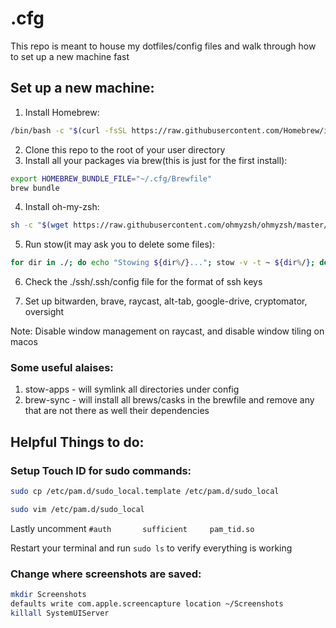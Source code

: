 # .cfg

This  repo is meant to house my dotfiles/config files and walk through how to set up a new machine fast

## Set up a new machine:

1. Install Homebrew:
```bash
/bin/bash -c "$(curl -fsSL https://raw.githubusercontent.com/Homebrew/install/HEAD/install.sh)"
```
2. Clone this repo to the root of your user directory
3. Install all your packages via brew(this is just for the first install):
``` bash
export HOMEBREW_BUNDLE_FILE="~/.cfg/Brewfile" 
brew bundle
```

4. Install oh-my-zsh:
```bash
sh -c "$(wget https://raw.githubusercontent.com/ohmyzsh/ohmyzsh/master/tools/install.sh -O -)"
```

5. Run stow(it may ask you to delete some files):
```bash 
for dir in ./; do echo "Stowing ${dir%/}..."; stow -v -t ~ ${dir%/}; done
```

6. Check the ./ssh/.ssh/config file for the format of ssh keys

1. Set up bitwarden, brave, raycast, alt-tab, google-drive, cryptomator, oversight

Note: Disable window management on raycast, and disable window tiling on macos 

### Some useful alaises:
1. stow-apps - will symlink all directories under config
2. brew-sync - will install all brews/casks in the brewfile and remove any that are not there as well their dependencies


## Helpful Things to do:

### Setup Touch ID for sudo commands:
```bash
sudo cp /etc/pam.d/sudo_local.template /etc/pam.d/sudo_local
```

```bash
sudo vim /etc/pam.d/sudo_local
```

Lastly uncomment `#auth       sufficient     pam_tid.so`

Restart your terminal and run `sudo ls` to verify everything is working

### Change where screenshots are saved:

```bash
mkdir Screenshots
defaults write com.apple.screencapture location ~/Screenshots
killall SystemUIServer
```
